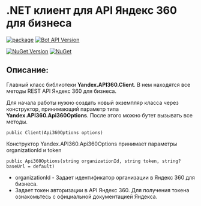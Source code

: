 # .NET клиент для API Яндекс 360 для бизнеса

[![package](https://img.shields.io/nuget/vpre/Yandex.API360.svg?label=Yandex.API360&style=flat-square)](https://www.nuget.org/packages/Yandex.API360)
[![Bot API Version](https://img.shields.io/badge/Яндекс%20API-Март,%202024-f36caf.svg?style=flat-square)](https://yandex.ru/dev/api360/doc/concepts/versions.html#march-2024)

[![NuGet Version](https://img.shields.io/nuget/v/Yandex.API360.svg?style=flat)](https://www.nuget.org/packages/Yandex.API360/)
[![NuGet](https://img.shields.io/nuget/dt/Yandex.API360.svg)](https://www.nuget.org/packages/Yandex.API360) 

## Описание:

Главный класс библиотеки **Yandex.API360.Client**. В нем находятся все методы REST API Яндекс 360 для бизнеса. 

Для начала работы нужно создать новый экземпляр класса через конструктор, принимающий параметр типа **Yandex.API360.Api360Options**. После этого можно бутет вызывать все методы.

    public Client(Api360Options options)

Конструктор Yandex.API360.Api360Options принимает параметры organizationId и token
    
    public Api360Options(string organizationId, string token, string? baseUrl = default)

+ organizationId - Задает идентификатор организации в Яндекс 360 для бизнеса.
+ Задает токен авторизации в API Яндекс 360. Для получения токена ознакомьтесь с официальной документацией Яндекса.
